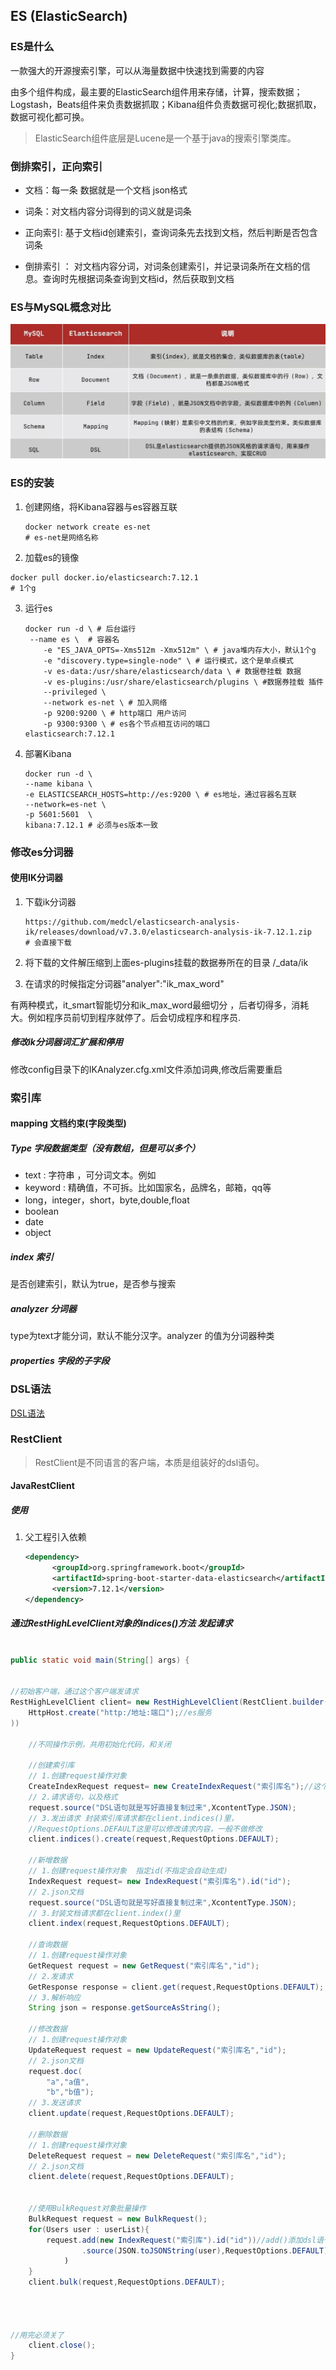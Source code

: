 ## ES (ElasticSearch)

### ES是什么

一款强大的开源搜索引擎，可以从海量数据中快速找到需要的内容

由多个组件构成，最主要的ElasticSearch组件用来存储，计算，搜索数据；Logstash，Beats组件来负责数据抓取；Kibana组件负责数据可视化;数据抓取，数据可视化都可换。

> ElasticSearch组件底层是Lucene是一个基于java的搜索引擎类库。

### 倒排索引，正向索引

- 文档：每一条 数据就是一个文档 json格式

- 词条：对文档内容分词得到的词义就是词条

- 正向索引: 基于文档id创建索引，查询词条先去找到文档，然后判断是否包含词条

- 倒排索引 ： 对文档内容分词，对词条创建索引，并记录词条所在文档的信息。查询时先根据词条查询到文档id，然后获取到文档

### ES与MySQL概念对比

![image-20231019183635063](imgs/search/image-20231019183635063.png)

### ES的安装

1. 创建网络，将Kibana容器与es容器互联

   ```shell
   docker network create es-net
   # es-net是网络名称
   ```

2.  加载es的镜像

   ```shell
   docker pull docker.io/elasticsearch:7.12.1
   # 1个g
   ```

3. 运行es

   ```shell
   docker run -d \ # 后台运行
   	--name es \  # 容器名
       -e "ES_JAVA_OPTS=-Xms512m -Xmx512m" \ # java堆内存大小，默认1个g
       -e "discovery.type=single-node" \ # 运行模式，这个是单点模式
       -v es-data:/usr/share/elasticsearch/data \ # 数据卷挂载 数据
       -v es-plugins:/usr/share/elasticsearch/plugins \ #数据券挂载 插件 
       --privileged \ 
       --network es-net \ # 加入网络
       -p 9200:9200 \ # http端口 用户访问
       -p 9300:9300 \ # es各个节点相互访问的端口
   elasticsearch:7.12.1
   ```

4. 部署Kibana

   ```shell
   docker run -d \
   --name kibana \
   -e ELASTICSEARCH_HOSTS=http://es:9200 \ # es地址，通过容器名互联
   --network=es-net \
   -p 5601:5601  \
   kibana:7.12.1 # 必须与es版本一致
   ```

   

### 修改es分词器

#### 使用IK分词器

1. 下载ik分词器

   ```
   https://github.com/medcl/elasticsearch-analysis-ik/releases/download/v7.3.0/elasticsearch-analysis-ik-7.12.1.zip
   # 会直接下载
   ```

2. 将下载的文件解压缩到上面es-plugins挂载的数据券所在的目录 /_data/ik

3. 在请求的时候指定分词器"analyer":"ik_max_word"   



有两种模式，it_smart智能切分和ik_max_word最细切分 ，后者切得多，消耗大。例如程序员前切到程序就停了。后会切成程序和程序员.



##### 修改ik分词器词汇扩展和停用

修改config目录下的IKAnalyzer.cfg.xml文件添加词典,修改后需要重启



### 索引库

#### mapping 文档约束(字段类型)

##### Type 字段数据类型（没有数组，但是可以多个）

- text : 字符串 ，可分词文本。例如
- keyword :  精确值，不可拆。比如国家名，品牌名，邮箱，qq等
- long，integer，short，byte,double,float
- boolean
- date
- object

##### index  索引

是否创建索引，默认为true，是否参与搜索

##### analyzer 分词器

type为text才能分词，默认不能分汉字。analyzer 的值为分词器种类

##### properties 字段的子字段

#### 

### DSL语法

[DSL语法](ElasticsearchDSL常用语法.md)

### RestClient

> RestClient是不同语言的客户端，本质是组装好的dsl语句。

#### JavaRestClient

##### 使用

1. 父工程引入依赖

   ```xml
   <dependency>
         <groupId>org.springframework.boot</groupId>
         <artifactId>spring-boot-starter-data-elasticsearch</artifactId>
         <version>7.12.1</version>
   </dependency>
   
   ```

   

   

##### 通过RestHighLevelClient对象的indices()方法 发起请求

```java

public static void main(String[] args) {

    
//初始客户端，通过这个客户端发请求
RestHighLevelClient client= new RestHighLevelClient(RestClient.builder(
	HttpHost.create("http:/地址:端口");//es服务
))
    
    //不同操作示例，共用初始化代码，和关闭
    
    //创建索引库
    // 1.创建request操作对象
    CreateIndexRequest request= new CreateIndexRequest("索引库名");//这个操作时DSL的请求头
    // 2.请求语句，以及格式
    request.source("DSL语句就是写好直接复制过来",XcontentType.JSON);
    // 3.发出请求 封装索引库请求都在client.indices()里，
    //RequestOptions.DEFAULT这里可以修改请求内容，一般不做修改
    client.indices().create(request,RequestOptions.DEFAULT);
    
    //新增数据
    // 1.创建request操作对象  指定id(不指定会自动生成)
    IndexRequest request= new IndexRequest("索引库名").id("id");
    // 2.json文档
    request.source("DSL语句就是写好直接复制过来",XcontentType.JSON);
    // 3.封装文档请求都在client.index()里
    client.index(request,RequestOptions.DEFAULT);
    
    //查询数据
    // 1.创建request操作对象
    GetRequest request = new GetRequest("索引库名","id");
    // 2.发请求
    GetResponse response = client.get(request,RequestOptions.DEFAULT);
    // 3.解析响应
    String json = response.getSourceAsString();
    
    //修改数据
    // 1.创建request操作对象
    UpdateRequest request = new UpdateRequest("索引库名","id");
    // 2.json文档
    request.doc(
        "a","a值",
        "b","b值");
    // 3.发送请求
    client.update(request,RequestOptions.DEFAULT);

    //删除数据
    // 1.创建request操作对象
    DeleteRequest request = new DeleteRequest("索引库名","id");
    // 2.json文档
    client.delete(request,RequestOptions.DEFAULT);
    
    
    //使用BulkRequest对象批量操作
    BulkRequest request = new BulkRequest();
    for(Users user : userList){
        request.add(new IndexRequest("索引库").id("id"))//add()添加dsl语句用，可以增删改查
        		.source(JSON.toJSONString(user),RequestOptions.DEFAULT);
            )
    }
    client.bulk(request,RequestOptions.DEFAULT);
    
    
  
    
//用完必须关了
    client.close(); 
}
```

